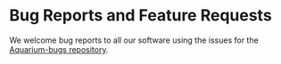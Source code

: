 # Bug Reports and Feature Requests

We welcome bug reports to all our software using the issues for the [Aquarium-bugs repository](https://github.com/klavinslab/aquarium-bugs).

